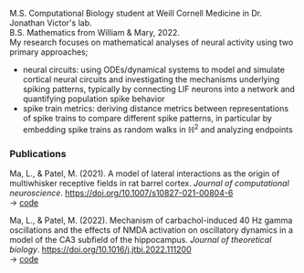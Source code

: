 M.S. Computational Biology student at Weill Cornell Medicine in Dr. Jonathan Victor's lab.  
B.S. Mathematics from William & Mary, 2022.  
My research focuses on mathematical analyses of neural activity using two primary approaches; 

- neural circuits: using ODEs/dynamical systems to model and simulate cortical neural circuits and investigating the mechanisms underlying spiking patterns, typically by connecting LIF neurons into a network and quantifying population spike behavior
- spike train metrics: deriving distance metrics between representations of spike trains to compare different spike patterns, in particular by embedding spike trains as random walks in $\mathbb{H}^2$ and analyzing endpoints

### Publications

Ma, L., & Patel, M. (2021). A model of lateral interactions as the origin of multiwhisker receptive fields in rat barrel cortex. _Journal of computational neuroscience_. https://doi.org/10.1007/s10827-021-00804-6  
-> [code](https://github.com/lma000/LateralBarrelModel)

Ma, L., & Patel, M. (2022). Mechanism of carbachol-induced 40 Hz gamma oscillations and the effects of NMDA activation on oscillatory dynamics in a model of the CA3 subfield of the hippocampus. _Journal of theoretical biology_. https://doi.org/10.1016/j.jtbi.2022.111200  
-> [code](https://github.com/lma000/CA3OscModel)
